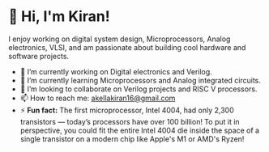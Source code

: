 # 👋 Hi, I'm Kiran! 
I enjoy working on digital system design, Microprocessors, Analog electronics, VLSI, and am passionate about building cool hardware and software projects.  

- 🔭 I’m currently working on Digital electronics and Verilog.  
- 🌱 I’m currently learning Microprocessors and Analog integrated circuits.  
- 👯 I’m looking to collaborate on Verilog projects and RISC V processors.  
- 📫 How to reach me: akellakiran16@gmail.com  
- ⚡ **Fun fact:** The first microprocessor, Intel 4004, had only 2,300 transistors — today’s processors have over 100 billion! To put it in perspective, you could fit the entire Intel 4004 die inside the space of a single transistor on a modern chip like Apple's M1 or AMD's Ryzen!  

